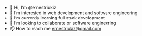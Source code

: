 - 👋 Hi, I’m @ernestriukiz
- 👀 I’m interested in web development and software engineering
- 🌱 I’m currently learning full stack development
- 💞️ I’m looking to collaborate on software engineering
- 📫 How to reach me ernestriukiz@gmail.com

<!---
ernestriukiz/ernestriukiz is a ✨ special ✨ repository because its `README.md` (this file) appears on your GitHub profile.
You can click the Preview link to take a look at your changes.
--->
